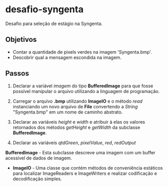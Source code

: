 # desafio-syngenta

Desafio para seleção de estágio na Syngenta.

## Objetivos

- Contar a quantidade de pixels verdes na imagem 'Syngenta.bmp'.
- Descobrir qual a mensagem escondida na imagem.

## Passos

1. Declarar a variável _imagem_ do tipo **BufferedImage** para que fosse possível manipular o arquivo utilizando a linguagem de programação.

2. Carregar o arquivo **.bmp** utilizando **ImageIO** e o método _read_ instanciando um novo arquivo de **File** convertendo a _String_ "Syngenta.bmp" em um nome de caminho abstrato.

3. Declarar as variáveis _height_ e _width_ e atribuir à elas os valores retornados dos métodos _getHeight_ e _getWidth_ da subclasse **BufferedImage**.

4. Declarar as variáveis _qtdGreen_, _pixelValue_, _red_, _redOutput_

**BufferedImage** - Esta subclasse descreve uma imagem com um buffer acessível de dados de imagem.

- **ImageIO** - Uma classe que contém métodos de conveniência estáticos para localizar ImageReaders e ImageWriters e realizar codificação e decodificação simples.
